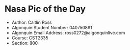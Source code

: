 # Nasa Pic of the Day
<ul>
  <li>Author: Caitlin Ross</li>
  <li>Algonquin Student Number: 040750891</li>
  <li>Algonquin Email Address: ross0272@algonquinlive.com</li>
  <li>Course: CST2335</li>
  <li>Section: 800</li>
</ul>
